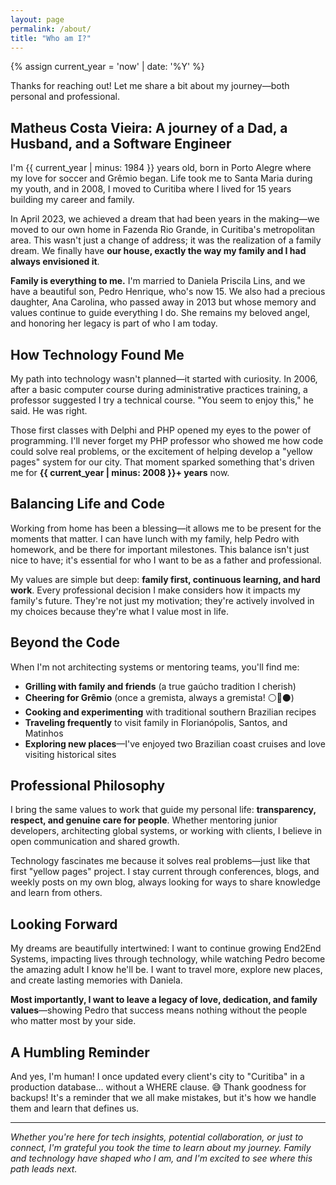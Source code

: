 ```yaml
---
layout: page
permalink: /about/
title: "Who am I?"
---
```


{% assign current_year = 'now' | date: '%Y' %}

Thanks for reaching out! Let me share a bit about my journey—both personal and professional.

## Matheus Costa Vieira: A journey of a Dad, a Husband, and a Software Engineer

I'm {{ current_year | minus: 1984 }} years old, born in Porto Alegre where my love for soccer and Grêmio began. Life took me to Santa Maria during my youth, and in 2008, I moved to Curitiba where I lived for 15 years building my career and family.

In April 2023, we achieved a dream that had been years in the making—we moved to our own home in Fazenda Rio Grande, in Curitiba's metropolitan area. This wasn't just a change of address; it was the realization of a family dream. We finally have **our house, exactly the way my family and I had always envisioned it**.

**Family is everything to me.** I'm married to Daniela Priscila Lins, and we have a beautiful son, Pedro Henrique, who's now 15. We also had a precious daughter, Ana Carolina, who passed away in 2013 but whose memory and values continue to guide everything I do. She remains my beloved angel, and honoring her legacy is part of who I am today.

## How Technology Found Me

My path into technology wasn't planned—it started with curiosity. In 2006, after a basic computer course during administrative practices training, a professor suggested I try a technical course. "You seem to enjoy this," he said. He was right.

Those first classes with Delphi and PHP opened my eyes to the power of programming. I'll never forget my PHP professor who showed me how code could solve real problems, or the excitement of helping develop a "yellow pages" system for our city. That moment sparked something that's driven me for **{{ current_year | minus: 2008 }}+ years** now.

## Balancing Life and Code

Working from home has been a blessing—it allows me to be present for the moments that matter. I can have lunch with my family, help Pedro with homework, and be there for important milestones. This balance isn't just nice to have; it's essential for who I want to be as a father and professional.

My values are simple but deep: **family first, continuous learning, and hard work**. Every professional decision I make considers how it impacts my family's future. They're not just my motivation; they're actively involved in my choices because they're what I value most in life.

## Beyond the Code

When I'm not architecting systems or mentoring teams, you'll find me:

- **Grilling with family and friends** (a true gaúcho tradition I cherish)
- **Cheering for Grêmio** (once a gremista, always a gremista! ⚪🔵⚫)
- **Cooking and experimenting** with traditional southern Brazilian recipes
- **Traveling frequently** to visit family in Florianópolis, Santos, and Matinhos
- **Exploring new places**—I've enjoyed two Brazilian coast cruises and love visiting historical sites

## Professional Philosophy

I bring the same values to work that guide my personal life: **transparency, respect, and genuine care for people**. Whether mentoring junior developers, architecting global systems, or working with clients, I believe in open communication and shared growth.

Technology fascinates me because it solves real problems—just like that first "yellow pages" project. I stay current through conferences, blogs, and weekly posts on my own blog, always looking for ways to share knowledge and learn from others.

## Looking Forward

My dreams are beautifully intertwined: I want to continue growing End2End Systems, impacting lives through technology, while watching Pedro become the amazing adult I know he'll be. I want to travel more, explore new places, and create lasting memories with Daniela.

**Most importantly, I want to leave a legacy of love, dedication, and family values**—showing Pedro that success means nothing without the people who matter most by your side.

## A Humbling Reminder

And yes, I'm human! I once updated every client's city to "Curitiba" in a production database... without a WHERE clause. 😅 Thank goodness for backups! It's a reminder that we all make mistakes, but it's how we handle them and learn that defines us.

---

*Whether you're here for tech insights, potential collaboration, or just to connect, I'm grateful you took the time to learn about my journey. Family and technology have shaped who I am, and I'm excited to see where this path leads next.*
